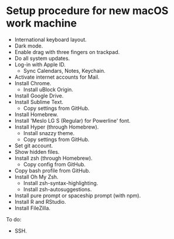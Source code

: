 # Setup procedure for new macOS work machine

* International keyboard layout.
* Dark mode.
* Enable drag with three fingers on trackpad.
* Do all system updates.
* Log-in with Apple ID.
  * Sync Calendars, Notes, Keychain.
* Activate internet accounts for Mail.
* Install Chrome.
  * Install uBlock Origin.
* Install Google Drive.
* Install Sublime Text.
  * Copy settings from GitHub.
* Install Homebrew.
* Install 'Meslo LG S (Regular) for Powerline' font.
* Install Hyper (through Homebrew).
  * Install snazzy theme.
  * Copy settings from GitHub.
* Set git account.
* Show hidden files.
* Install zsh (through Homebrew).
  * Copy config from GitHub.
* Copy bash profile from GitHub.
* Install Oh My Zsh.
  * Install zsh-syntax-highlighting.
  * Install zsh-autosuggestions.
* Install pure prompt or spaceship prompt (with npm).
* Install R and RStudio.
* Install FileZilla.

To do:

* SSH.
